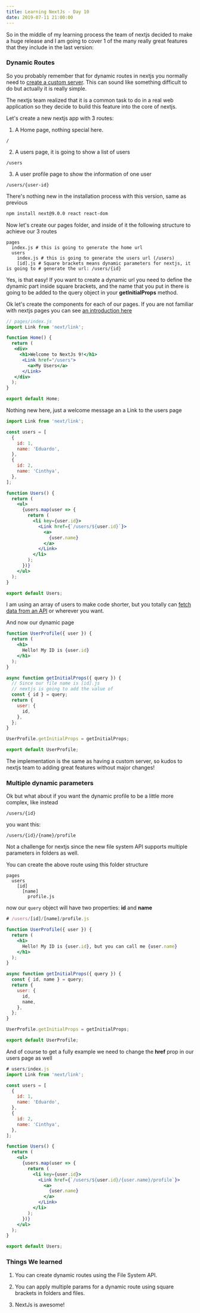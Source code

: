 ```yaml
---
title: Learning NextJs - Day 10
date: 2019-07-11 21:00:00
---
```


So in the middle of my learning process the team of nextjs decided to make a huge release and I am going to cover 1 of the many really great features that they include in the last version:

### Dynamic Routes

So you probably remember that for dynamic routes in nextjs you normally need to [create a custom server](https://blog.eperedo.com/2019/06/28/learning-nextjs-day-eight/). This can sound like something difficult to do but actually it is really simple.

The nextjs team realized that it is a common task to do in a real web application so they decide to build this feature into the core of nextjs.

Let's create a new nextjs app with 3 routes:

1. A Home page, nothing special here.
```
/
```
2. A users page, it is going to show a list of users

```
/users
```
3. A user profile page to show the information of one user

```
/users/{user-id}
```

There's nothing new in the installation process with this version, same as previous

```bash
npm install next@9.0.0 react react-dom
```

Now let's create our pages folder, and inside of it the following structure to achieve our 3 routes

```
pages
  index.js # this is going to generate the home url
  users
    index.js # this is going to generate the users url (/users)
    [id].js # Square brackets means dynamic parameters for nextjs, it is going to # generate the url: /users/{id}
```

Yes, is that easy! If you want to create a dynamic url you need to define the dynamic part inside square brackets, and the name that you put in there is going to be added to the query object in your **getInitialProps** method.

Ok let's create the components for each of our pages. If you are not familiar with nextjs pages you can see [an introduction here](https://blog.eperedo.com/2019/06/16/learning-next-day-one/)

```jsx
// pages/index.js
import Link from 'next/link';

function Home() {
  return (
   <div>
     <h1>Welcome to NextJs 9!</h1>
      <Link href="/users">
        <a>My Users</a>
      </Link>
   </div>
  );
}

export default Home;
```

Nothing new here, just a welcome message an a Link to the users page  

```jsx
import Link from 'next/link';

const users = [
  {
    id: 1,
    name: 'Eduardo',
  },
  {
    id: 2,
    name: 'Cinthya',
  },
];

function Users() {
  return (
    <ul>
      {users.map(user => {
        return (
          <li key={user.id}>
            <Link href={`/users/${user.id}`}>
              <a>
                {user.name}
              </a>
            </Link>
          </li>
        );
      })}
    </ul>
  );
}

export default Users;
```

I am using an array of users to make code shorter, but you totally can [fetch data from an API](https://blog.eperedo.com/2019/06/18/learning-next-day-two/) or wherever you want.

And now our dynamic page

```jsx
function UserProfile({ user }) {
  return (
    <h1>
      Hello! My ID is {user.id}
    </h1>
  );
}

async function getInitialProps({ query }) {
  // Since our file name is [id].js
  // nextjs is going to add the value of
  const { id } = query;
  return {
    user: {
      id,
    },
  };
}

UserProfile.getInitialProps = getInitialProps;

export default UserProfile;
```

The implementation is the same as having a custom server, so kudos to nextjs team to adding great features without major changes!

### Multiple dynamic parameters

Ok but what about if you want the dynamic profile to be a little more complex, like instead

```
/users/{id}
```

you want this:

```
/users/{id}/{name}/profile
```

Not a challenge for nextjs since the new file system API supports multiple parameters in folders as well.

You can create the above route using this folder structure

```
pages
  users
    [id]
      [name]
        profile.js
```

now our ```query``` object will have two properties: **id** and **name**

```jsx
# /users/[id]/[name]/profile.js

function UserProfile({ user }) {
  return (
    <h1>
      Hello! My ID is {user.id}, but you can call me {user.name}
    </h1>
  );
}

async function getInitialProps({ query }) {
  const { id, name } = query;
  return {
    user: {
      id,
      name,
    },
  };
}

UserProfile.getInitialProps = getInitialProps;

export default UserProfile;
```

And of course to get a fully example we need to change the **href** prop in our users page as well

```jsx
# users/index.js
import Link from 'next/link';

const users = [
  {
    id: 1,
    name: 'Eduardo',
  },
  {
    id: 2,
    name: 'Cinthya',
  },
];

function Users() {
  return (
    <ul>
      {users.map(user => {
        return (
          <li key={user.id}>
            <Link href={`/users/${user.id}/{user.name}/profile`}>
              <a>
                {user.name}
              </a>
            </Link>
          </li>
        );
      })}
    </ul>
  );
}

export default Users;
```

### Things We learned

1. You can create dynamic routes using the File System API.

2. You can apply multiple params for a dynamic route using square brackets in folders and files.

3. NextJs is awesome!
